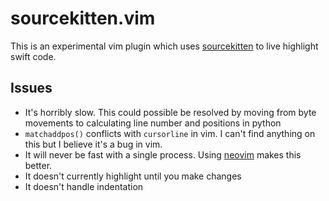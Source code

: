 # sourcekitten.vim

This is an experimental vim plugin which uses
[sourcekitten](https://github.com/jpsim/sourcekitten) to live highlight
swift code.

## Issues

- It's horribly slow. This could possible be resolved by moving from
  byte movements to calculating line number and positions in python
- `matchaddpos()` conflicts with `cursorline` in vim. I can't find
  anything on this but I believe it's a bug in vim.
- It will never be fast with a single process. Using
  [neovim](https://github.com/neovim/neovim) makes this better.
- It doesn't currently highlight until you make changes
- It doesn't handle indentation
